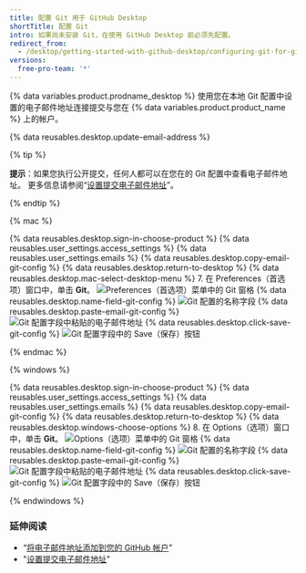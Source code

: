 ```yaml
---
title: 配置 Git 用于 GitHub Desktop
shortTitle: 配置 Git
intro: 如果尚未安装 Git，在使用 GitHub Desktop 前必须先配置。
redirect_from:
  - /desktop/getting-started-with-github-desktop/configuring-git-for-github-desktop
versions:
  free-pro-team: '*'
---
```


{% data variables.product.prodname_desktop %} 使用您在本地 Git 配置中设置的电子邮件地址连接提交与您在 {% data variables.product.product_name %} 上的帐户。

{% data reusables.desktop.update-email-address %}

{% tip %}

**提示**：如果您执行公开提交，任何人都可以在您在的 Git 配置中查看电子邮件地址。 更多信息请参阅“[设置提交电子邮件地址](/articles/setting-your-commit-email-address/)”。

{% endtip %}

{% mac %}

{% data reusables.desktop.sign-in-choose-product %}
{% data reusables.user_settings.access_settings %}
{% data reusables.user_settings.emails %}
{% data reusables.desktop.copy-email-git-config %}
{% data reusables.desktop.return-to-desktop %}
{% data reusables.desktop.mac-select-desktop-menu %}
7. 在 Preferences（首选项）窗口中，单击 **Git**。 ![Preferences（首选项）菜单中的 Git 窗格](/assets/images/help/desktop/mac-select-git-pane.png)
{% data reusables.desktop.name-field-git-config %}
  ![Git 配置的名称字段](/assets/images/help/desktop/mac-name-git-config.png)
{% data reusables.desktop.paste-email-git-config %}
  ![Git 配置字段中粘贴的电子邮件地址](/assets/images/help/desktop/mac-email-git-config.png)
{% data reusables.desktop.click-save-git-config %}
  ![Git 配置字段中的 Save（保存）按钮](/assets/images/help/desktop/mac-save-git-config.png)

{% endmac %}

{% windows %}

{% data reusables.desktop.sign-in-choose-product %}
{% data reusables.user_settings.access_settings %}
{% data reusables.user_settings.emails %}
{% data reusables.desktop.copy-email-git-config %}
{% data reusables.desktop.return-to-desktop %}
{% data reusables.desktop.windows-choose-options %}
8. 在 Options（选项）窗口中，单击 **Git**。 ![Options（选项）菜单中的 Git 窗格](/assets/images/help/desktop/windows-select-git-pane.png)
{% data reusables.desktop.name-field-git-config %}
  ![Git 配置的名称字段](/assets/images/help/desktop/windows-name-git-config.png)
{% data reusables.desktop.paste-email-git-config %}
  ![Git 配置字段中粘贴的电子邮件地址](/assets/images/help/desktop/windows-email-git-config.png)
{% data reusables.desktop.click-save-git-config %}
  ![Git 配置字段中的 Save（保存）按钮](/assets/images/help/desktop/windows-save-git-config.png)

{% endwindows %}

### 延伸阅读

- “[将电子邮件地址添加到您的 GitHub 帐户](/articles/adding-an-email-address-to-your-github-account/)”
- "[设置提交电子邮件地址](/articles/setting-your-commit-email-address/)"
